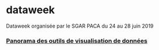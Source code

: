 # dataweek
Dataweek organisée par le SGAR PACA du 24 au 28 juin 2019


### [Panorama des outils de visualisation de données](https://datactivist.coop/dataweek/dataviz/#1)
